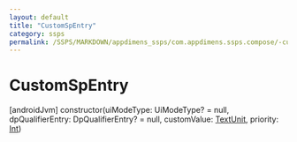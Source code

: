```yaml
---
layout: default
title: "CustomSpEntry"
category: ssps
permalink: /SSPS/MARKDOWN/appdimens_ssps/com.appdimens.ssps.compose/-custom-sp-entry/-custom-sp-entry.html
---
```


# CustomSpEntry

[androidJvm]
constructor(uiModeType: UiModeType? = null, dpQualifierEntry: DpQualifierEntry? = null, customValue: [TextUnit](https://developer.android.com/reference/kotlin/androidx/compose/ui/unit/TextUnit.html), priority: [Int](https://kotlinlang.org/api/core/kotlin-stdlib/kotlin/-int/index.html))